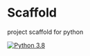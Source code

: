 # Scaffold
project scaffold for python

[![Python 3.8](https://github.com/Fed-Chiari/Scaffold/actions/workflows/main.yml/badge.svg)](https://github.com/Fed-Chiari/Scaffold/actions/workflows/main.yml)
